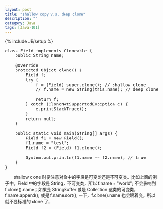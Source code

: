 ```yaml
---
layout: post
title: "shallow copy v.s. deep clone"
description: ""
category: Java
tags: [Java-101]
---
```

{% include JB/setup %}

<pre class="prettyprint linenums">
class Field implements Cloneable {  
	public String name;  
	  
	@Override  
	protected Object clone() {  
		Field f;  
		try {  
			f = (Field) super.clone(); // shallow clone  
			// f.name = new String(this.name); // deep clone  
			  
			return f;  
		} catch (CloneNotSupportedException e) {  
			e.printStackTrace();  
		}  
		return null;  
	}  
	
	public static void main(String[] args) {
		Field f1 = new Field();
		f1.name = "test";
		Field f2 = (Field) f1.clone();
		
		System.out.println(f1.name == f2.name); // true
	}
}  
</pre>

　　shallow clone 时要注意对象中的字段是可变类还是不可变类。比如上面的例子中，Field 中的字段是 String，不可变类，所以 f.name = "world"; 不会影响到 f.clone().name；如果是 StringBuffer 或是 Collection 这类的可变类，f.name.append(); 或是 f.name.sort(); 一下，f.clone().name 也会跟着变，所以就不是标准的 clone 了。